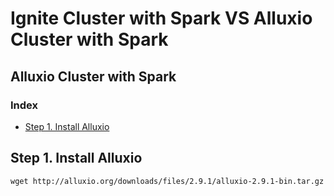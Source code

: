 # Ignite Cluster with Spark VS Alluxio Cluster with Spark

## Alluxio Cluster with Spark
### Index
  - [Step 1. Install Alluxio](#Step-1-Install-Alluxio)


## Step 1. Install Alluxio
    wget http://alluxio.org/downloads/files/2.9.1/alluxio-2.9.1-bin.tar.gz 




